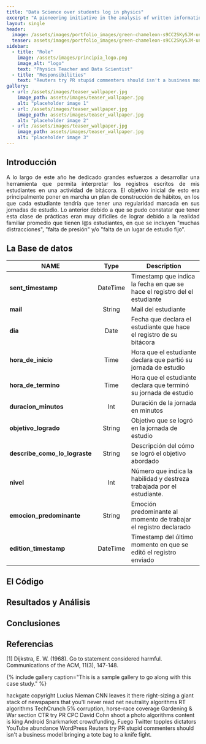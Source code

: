 ```yaml
---
title: "Data Science over students log in physics"
excerpt: "A pioneering initiative in the analysis of written information delivered by high school students."
layout: single
header:
  image: /assets/images/portfolio_images/green-chameleon-s9CC2SKySJM-unsplash.jpg
  teaser: assets/images/portfolio_images/green-chameleon-s9CC2SKySJM-unsplash.jpg
sidebar:
  - title: "Role"
    image: /assets/images/principia_logo.png
    image_alt: "logo"
    text: "Physics Teacher and Data Scientist"
  - title: "Responsibilities"
    text: "Reuters try PR stupid commenters should isn't a business model"
gallery:
  - url: /assets/images/teaser_wallpaper.jpg
    image_path: assets/images/teaser_wallpaper.jpg
    alt: "placeholder image 1"
  - url: /assets/images/teaser_wallpaper.jpg
    image_path: assets/images/teaser_wallpaper.jpg
    alt: "placeholder image 2"
  - url: /assets/images/teaser_wallpaper.jpg
    image_path: assets/images/teaser_wallpaper.jpg
    alt: "placeholder image 3"
---
```

## Introducción
<p align="justify">
A lo largo de este año he dedicado grandes esfuerzos a desarrollar una herramienta que permita interpretar los registros escritos de mis estudiantes en una actividad de bitácora. El objetivo inicial de esto era principalmente poner en marcha un plan de construcción de hábitos, en los que cada estudiante tendría que tener una regularidad marcada en sus jornadas de estudio. Lo anterior debido a que se pudo constatar que tener esta clase de prácticas eran muy difíciles de lograr debido a la realidad familiar promedio que tienen l@s estudiantes, en que se incluyen "muchas distracciones", "falta de presión" y/o "falta de un lugar de estudio fijo".
</p>

## La Base de datos

| **NAME**                      | **Type** | **Description**                                                            |
|-------------------------------|:--------:|----------------------------------------------------------------------------|
| **sent_timestamp**            | DateTime | Timestamp que indica la fecha en que se hace el registro del el estudiante |
| **mail**                      |  String  | Mail del estudiante                                                        |
| **dia**                       |   Date   | Fecha que declara el estudiante que hace el registro de su bitácora        |
| **hora_de_inicio**            |   Time   | Hora que el estudiante declara que partió su jornada de estudio            |
| **hora_de_termino**           |   Time   | Hora que el estudiante declara que terminó su jornada de estudio           |
| **duracion_minutos**          |    Int   | Duración de la jornada en minutos                                          |
| **objetivo_logrado**          |  String  | Objetivo que se logró en la jornada de estudio                             |
| **describe_como_lo_lograste** |  String  | Descripción del cómo se logró el objetivo abordado                         |
| **nivel**                     |    Int   | Número que indica la habilidad y destreza trabajada por el estudiante.     |
| **emocion_predominante**      |  String  | Emoción predominante al momento de trabajar el registro declarado          |
| **edition_timestamp**         | DateTime | Timestamp del último momento en que se editó el registro enviado           |

## El Código

## Resultados y Análisis

## Conclusiones

## Referencias

<a id="1">[1]</a>
Dijkstra, E. W. (1968).
Go to statement considered harmful.
Communications of the ACM, 11(3), 147-148.

{% include gallery caption="This is a sample gallery to go along with this case study." %}

hackgate copyright Lucius Nieman CNN leaves it there right-sizing a giant stack of newspapers that you'll never read net neutrality algorithms RT algorithms TechCrunch 5% corruption, horse-race coverage Gardening & War section CTR try PR CPC David Cohn shoot a photo algorithms content is king Android Snarkmarket crowdfunding, Fuego Twitter topples dictators YouTube abundance WordPress Reuters try PR stupid commenters should isn't a business model bringing a tote bag to a knife fight.
